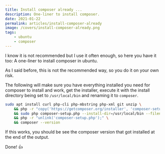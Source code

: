 ```yaml
---
title: Install composer already ...
description: One-liner to install composer.
date: 2021-01-22
permalink: articles/install-composer-already
image: /covers/install-composer-already.png
tags: 
    - ubuntu
    - composer
---
```


I know it is not recommended but I use it often enough, so here you have it too: A one-liner to install composer in ubuntu.

<!-- more -->

As I said before, this is not the recommended way, so you do it on your own risk.

The following will make sure you have everything installed you need for composer to install and work, get the installer, execute it with the install directory being set to `/usr/local/bin` and renaming it to `composer`.

```bash
sudo apt install curl php-cli php-mbstring php-xml git unzip \
    && php -r "copy('https://getcomposer.org/installer', 'composer-setup.php');" \
    && sudo php composer-setup.php --install-dir=/usr/local/bin --filename=composer \
    && php -r "unlink('composer-setup.php');" \
    && composer --version
```

If this works, you should be see the composer version that got installed at the end of the output.

Done! 👍